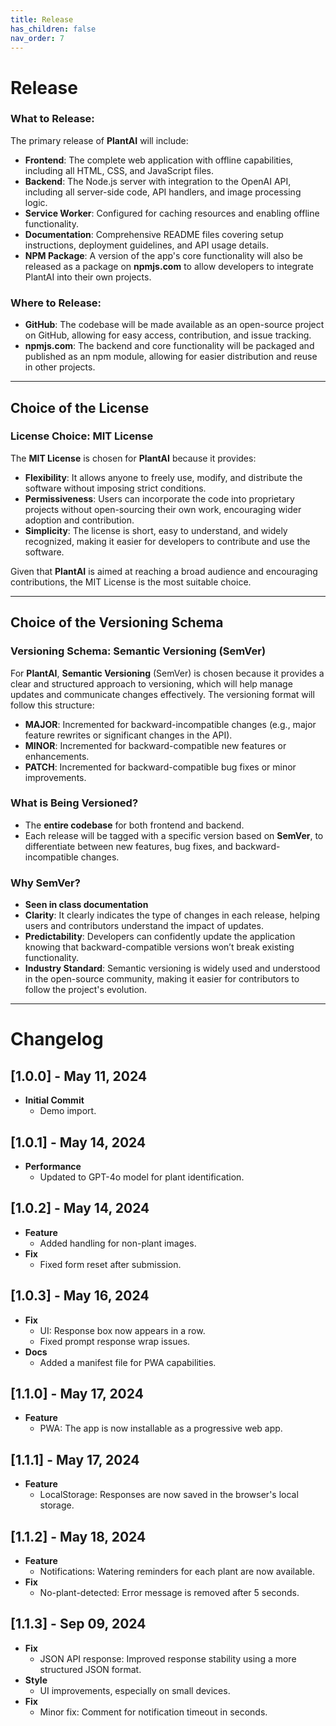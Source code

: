 ```yaml
---
title: Release
has_children: false
nav_order: 7
---
```


# Release

### What to Release:
The primary release of **PlantAI** will include:
- **Frontend**: The complete web application with offline capabilities, including all HTML, CSS, and JavaScript files.
- **Backend**: The Node.js server with integration to the OpenAI API, including all server-side code, API handlers, and image processing logic.
- **Service Worker**: Configured for caching resources and enabling offline functionality.
- **Documentation**: Comprehensive README files covering setup instructions, deployment guidelines, and API usage details.
- **NPM Package**: A version of the app's core functionality will also be released as a package on **npmjs.com** to allow developers to integrate PlantAI into their own projects.

### Where to Release:
- **GitHub**: The codebase will be made available as an open-source project on GitHub, allowing for easy access, contribution, and issue tracking.
- **npmjs.com**: The backend and core functionality will be packaged and published as an npm module, allowing for easier distribution and reuse in other projects.

---

## Choice of the License

### License Choice: **MIT License**
The **MIT License** is chosen for **PlantAI** because it provides:
- **Flexibility**: It allows anyone to freely use, modify, and distribute the software without imposing strict conditions.
- **Permissiveness**: Users can incorporate the code into proprietary projects without open-sourcing their own work, encouraging wider adoption and contribution.
- **Simplicity**: The license is short, easy to understand, and widely recognized, making it easier for developers to contribute and use the software.

Given that **PlantAI** is aimed at reaching a broad audience and encouraging contributions, the MIT License is the most suitable choice.

---

## Choice of the Versioning Schema

### Versioning Schema: **Semantic Versioning (SemVer)**
For **PlantAI**, **Semantic Versioning** (SemVer) is chosen because it provides a clear and structured approach to versioning, which will help manage updates and communicate changes effectively. The versioning format will follow this structure:

- **MAJOR**: Incremented for backward-incompatible changes (e.g., major feature rewrites or significant changes in the API).
- **MINOR**: Incremented for backward-compatible new features or enhancements.
- **PATCH**: Incremented for backward-compatible bug fixes or minor improvements.

### What is Being Versioned?
- The **entire codebase** for both frontend and backend.
- Each release will be tagged with a specific version based on **SemVer**, to differentiate between new features, bug fixes, and backward-incompatible changes.

### Why SemVer?
- **Seen in class documentation**
- **Clarity**: It clearly indicates the type of changes in each release, helping users and contributors understand the impact of updates.
- **Predictability**: Developers can confidently update the application knowing that backward-compatible versions won’t break existing functionality.
- **Industry Standard**: Semantic versioning is widely used and understood in the open-source community, making it easier for contributors to follow the project's evolution.

---

# Changelog

## [1.0.0] - May 11, 2024
- **Initial Commit**  
  - Demo import.

## [1.0.1] - May 14, 2024
- **Performance**  
  - Updated to GPT-4o model for plant identification.

## [1.0.2] - May 14, 2024
- **Feature**  
  - Added handling for non-plant images.  
- **Fix**  
  - Fixed form reset after submission.

## [1.0.3] - May 16, 2024
- **Fix**  
  - UI: Response box now appears in a row.  
  - Fixed prompt response wrap issues.
- **Docs**  
  - Added a manifest file for PWA capabilities.

## [1.1.0] - May 17, 2024
- **Feature**  
  - PWA: The app is now installable as a progressive web app.

## [1.1.1] - May 17, 2024
- **Feature**  
  - LocalStorage: Responses are now saved in the browser's local storage.

## [1.1.2] - May 18, 2024
- **Feature**  
  - Notifications: Watering reminders for each plant are now available.  
- **Fix**  
  - No-plant-detected: Error message is removed after 5 seconds.

## [1.1.3] - Sep 09, 2024
- **Fix**  
  - JSON API response: Improved response stability using a more structured JSON format.  
- **Style**  
  - UI improvements, especially on small devices.  
- **Fix**  
  - Minor fix: Comment for notification timeout in seconds.
